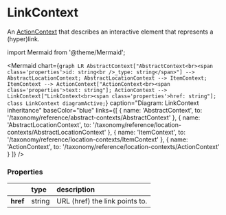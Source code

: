 # LinkContext

An [ActionContext](/taxonomy/reference/location-contexts/ActionContext) that describes an interactive element that represents a (hyper)link.

import Mermaid from '@theme/Mermaid';

<Mermaid chart={`
	graph LR
		AbstractContext["AbstractContext<br><span class='properties'>id: string<br />_type: string</span>"] --> AbstractLocationContext;
        AbstractLocationContext --> ItemContext;
        ItemContext --> ActionContext["ActionContext<br><span class='properties'>text: string"];
        ActionContext --> LinkContext["LinkContext<br><span class='properties'>href: string"];
    class LinkContext diagramActive;
`} 
  caption="Diagram: LinkContext inheritance" 
  baseColor="blue" 
  links={[
    { name: 'AbstractContext', to: '/taxonomy/reference/abstract-contexts/AbstractContext' },
    { name: 'AbstractLocationContext', to: '/taxonomy/reference/location-contexts/AbstractLocationContext' },
    { name: 'ItemContext', to: '/taxonomy/reference/location-contexts/ItemContext' },
    { name: 'ActionContext', to: '/taxonomy/reference/location-contexts/ActionContext' }
  ]}
/>


### Properties
|               | type        | description
| :--           | :--         | :--           
| **href**      | string      | URL (href) the link points to.
